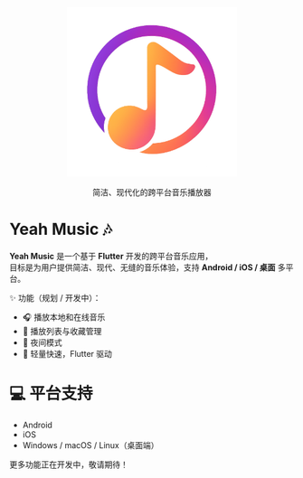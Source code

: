 <p align="center">
    <img src="/assets/icons/year_music.png" width="300" height="300"/>
</p>
<div align="center">简洁、现代化的跨平台音乐播放器</div>


# Yeah Music 🎶

**Yeah Music** 是一个基于 **Flutter** 开发的跨平台音乐应用，  
目标是为用户提供简洁、现代、无缝的音乐体验，支持 **Android / iOS / 桌面** 多平台。

✨ 功能（规划 / 开发中）：
- 🎧 播放本地和在线音乐
- 📂 播放列表与收藏管理
- 🌙 夜间模式
- 🚀 轻量快速，Flutter 驱动

# 💻 平台支持

- Android
- iOS
- Windows / macOS / Linux（桌面端）

更多功能正在开发中，敬请期待！
